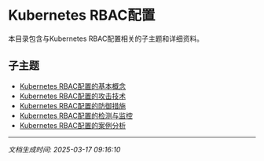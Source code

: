 # Kubernetes RBAC配置

本目录包含与Kubernetes RBAC配置相关的子主题和详细资料。

## 子主题

- [Kubernetes RBAC配置的基本概念](k8s-rbac/basic-concepts.md)
- [Kubernetes RBAC配置的攻击技术](k8s-rbac/attack-techniques.md)
- [Kubernetes RBAC配置的防御措施](k8s-rbac/defense-measures.md)
- [Kubernetes RBAC配置的检测与监控](k8s-rbac/detection-monitoring.md)
- [Kubernetes RBAC配置的案例分析](k8s-rbac/case-studies.md)

---

*文档生成时间: 2025-03-17 09:16:10*
